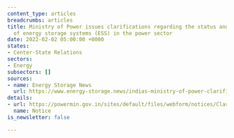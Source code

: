 ```yaml
---
content_type: articles
breadcrumbs: articles
title: Ministry of Power issues clarifications regarding the status and application
  of energy storage systems (ESS) in the power sector
date: 2022-02-02 05:00:00 +0000
states:
- Center-State Relations
sectors:
- Energy
subsectors: []
sources:
- name: Energy Storage News
  url: https://www.energy-storage.news/indias-ministry-of-power-clarifies-essential-role-of-energy-storage-systems/
details:
- url: https://powermin.gov.in/sites/default/files/webform/notices/Clarification_regarding_usage_of_Energy_Storage_System%28ESS%29_in_various_applications_across_the_entire_value_chain_of_power_Sector.pdf
  name: Notice
is_newsletter: false

---
```

